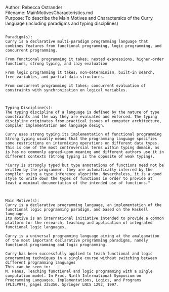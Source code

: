 Author: Rebecca Ostrander  
Filename: MainMotivesCharacteristics.md  
Purpose: To describe the Main Motives and Charactersics of the Curry language (including paradigms and typing disciplines)  
  
~~~~~~~~~~~~~~~~~~~~~~~~~~~~~~~~~~~~~~~~~~~~~~~~~~~  
  
Paradigm(s):
Curry is a declarative multi-paradigm programming language that combines features from functional programming, logic programming, and concurrent programming.  
  
From functional programming it takes; nested expressions, higher-order functions, strong typing, and lazy evaluation  
  
From logic programming it takes; non-determinism, built-in search, free variables, and partial data structures.  
  
From concurrent programming it takes; concurrent evaluation of constraints with synchronization on logical variables.  
  
~~~~~~~~~~~~~~~~~~~~~~~~~~~~~~~~~~~~~~~~~~~~~~~~~~~  
  
~~~~~~~~~~~~~~~~~~~~~~~~~~~~~~~~~~~~~~~~~~~~~~~~~~~  
  
Typing Discipline(s):  
The typing discipline of a language is defined by the nature of type constraints and the way they are evaluated and enforced. The typing discipline originates from practical issues of computer architecture, compiler implementation and language design.  
  
Curry uses strong typing its implementation of functional programming  
Strong typing usually means that the programming language specifies some restrictions on intermixing operations on different data types.  
This is one of the most controversial terms within typing domain, as is has no commonly agreed-upon meaning and different authors use it in different contexts (Strong typing is the opposite of weak typing).  
  
"Curry is strongly typed but type annotations of functions need not be written by the programmer: they are automatically inferred by the compiler using a type inference algorithm. Nevertheless, it is a good style to write down the types of functions in order to provide at least a minimal documentation of the intended use of functions."  
  
~~~~~~~~~~~~~~~~~~~~~~~~~~~~~~~~~~~~~~~~~~~~~~~~~~~
  
~~~~~~~~~~~~~~~~~~~~~~~~~~~~~~~~~~~~~~~~~~~~~~~~~~~  
  
Main Motive(s):  
Curry is a declarative programming language, an implementation of the functional logic programming paradigm, and based on the Haskell language.  
Its motive is an international initiative intended to provide a common platform for the research, teaching and application of integrated functional logic languages.  
  
Curry is a universal programming language aiming at the amalgamation of the most important declarative programming paradigms, namely functional programming and logic programming.    
  
Curry has been successfully applied to teach functional and logic programming techniques in a single course without switching between different programming languages  
This can be seen in:  
M. Hanus. Teaching functional and logic programming with a single computation model. In Proc. Ninth International Symposium on Programming Languages, Implementations, Logics, and Programs (PLILP97), pages 335350. Springer LNCS 1292, 1997.  